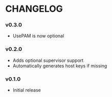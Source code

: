 CHANGELOG
=========

### v0.3.0
- UsePAM is now optional

### v0.2.0
- Adds optional supervisor support
- Automatically generates host keys if missing

### v0.1.0
- Initial release
